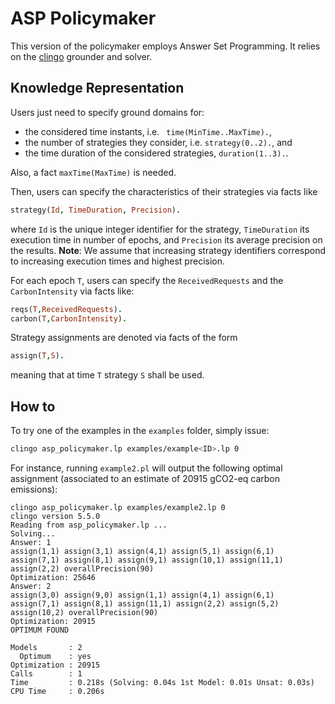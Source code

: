 # ASP Policymaker

This version of the policymaker employs Answer Set Programming. It relies on the [clingo](https://potassco.org/clingo/) grounder and solver.

## Knowledge Representation

Users just need to specify ground domains for:

- the considered time instants, i.e.  ` time(MinTime..MaxTime).`, 
- the number of strategies they consider, i.e.  `strategy(0..2).`, and 
- the time duration of the considered strategies, `duration(1..3).`.

Also, a fact `maxTime(MaxTime)` is needed.

Then, users can specify the characteristics of their strategies via facts like

```prolog
strategy(Id, TimeDuration, Precision).
```

where `Id` is the unique integer identifier for the strategy, `TimeDuration` its execution time in number of epochs, and `Precision` its average precision on the results. **Note**: We assume that increasing strategy identifiers correspond to increasing execution times and highest precision.

For each epoch `T`, users can specify the `ReceivedRequests` and the `CarbonIntensity` via facts like:

```prolog
reqs(T,ReceivedRequests).
carbon(T,CarbonIntensity).
```

Strategy assignments are denoted via facts of the form

```prolog
assign(T,S).
```

meaning that at time `T` strategy `S` shall be used.

## How to

To try one of the examples in the `examples` folder, simply issue:

```bash
clingo asp_policymaker.lp examples/example<ID>.lp 0
```

For instance, running `example2.pl` will output the following optimal assignment (associated to an estimate of 20915 gCO2-eq carbon emissions):

```
clingo asp_policymaker.lp examples/example2.lp 0
clingo version 5.5.0
Reading from asp_policymaker.lp ...
Solving...
Answer: 1
assign(1,1) assign(3,1) assign(4,1) assign(5,1) assign(6,1) assign(7,1) assign(8,1) assign(9,1) assign(10,1) assign(11,1) assign(2,2) overallPrecision(90)
Optimization: 25646
Answer: 2
assign(3,0) assign(9,0) assign(1,1) assign(4,1) assign(6,1) assign(7,1) assign(8,1) assign(11,1) assign(2,2) assign(5,2) assign(10,2) overallPrecision(90)
Optimization: 20915
OPTIMUM FOUND

Models       : 2
  Optimum    : yes
Optimization : 20915
Calls        : 1
Time         : 0.218s (Solving: 0.04s 1st Model: 0.01s Unsat: 0.03s)
CPU Time     : 0.206s
```

